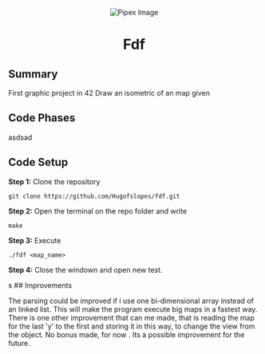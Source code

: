 <html>
<p align="center">
    <img src="https://www.42porto.com/wp-content/uploads/2024/08/42-Porto-Horizontal.png" alt="Pipex Image" />
</p>
<h1 align="center">Fdf</h1>
</html>

## Summary
<html>
    <p>
   First graphic project in 42
Draw an isometric of an map given
    </p>
</html>

## Code Phases

<html>
    <p>    
    asdsad
    </p>
</html>

## Code Setup

<html>
    <p>    
    <b>Step 1:</b> Clone the repository
    </p>
</html>
 
    git clone https://github.com/Hugofslopes/fdf.git    

<html>
    <p>
    <b>Step 2:</b> Open the terminal on the repo folder and write
    </p>
</html>

    make

<html>
    <p>
    <b>Step 3:</b> Execute
    </p>
</html>

    ./fdf <map_name>

<html>
    <p>
    <b>Step 4:</b> Close the windown and open new test.  
    </p>
</html>
s
## Improvements
    
<html>
    <p>
   The parsing could be improved if i use one bi-dimensional array instead of an linked list.
This will make the program execute big maps in a fastest way.
There is one other improvement that can me made, that is reading the map for the last 'y' to the first and storing it in this way,
to change the view from the object. 
No bonus made, for now . Its a possible improvement for the future.
    </p>
</html>